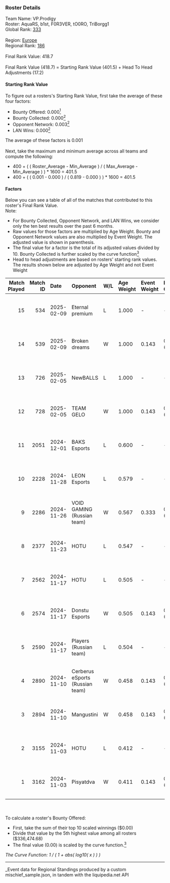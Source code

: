 ### Roster Details<br />
Team Name: VP.Prodigy<br />
Roster: AquaRS, b1st, F0R3VER, tO0RO, TriBorgg1<br />
Global Rank: [333](../../standings_global_2025_03_01.md)<br />
<br />
Region: [Europe]( ../../standings_europe_2025_03_01.md)<br />
Regional Rank: [186]( ../../standings_europe_2025_03_01.md)<br />
<br />
Final Rank Value:  418.7<br />
<br />
Final Rank Value (418.7) = Starting Rank Value (401.5) + Head To Head Adjustments (17.2)<br />

#### Starting Rank Value<br />
To figure out a rosters's Starting Rank Value, first take the average of these four factors:<br />
- Bounty Offered: 0.000[<sup>1</sup>](#table2)
- Bounty Collected: 0.000[<sup>2</sup>](#table1)
- Opponent Network: 0.003[<sup>2</sup>](#table1)
- LAN Wins: 0.000[<sup>2</sup>](#table1)

The average of these factors is 0.001<br />
<br />
Next, take the maximum and minimum average across all teams and compute the following:<br />
- 400 + ( ( Roster_Average - Min_Average ) / ( Max_Average - Min_Average ) ) * 1600 = 401.5
- 400 + ( ( 0.001 - 0.000 ) / ( 0.819 - 0.000 ) ) * 1600 = 401.5


#### Factors<br />
Below you can see a table of all of the matches that contributed to this roster's Final Rank Value.<br />
Note:<br />

- For Bounty Collected, Opponent Network, and LAN Wins, we consider only the ten best results over the past 6 months.
- Raw values for those factors are multiplied by Age Weight. Bounty and Opponent Network values are also multiplied by Event Weight. The adjusted value is shown in parenthesis.
- The final value for a factor is the total of its adjusted values divided by 10. Bounty Collected is further scaled by the curve function[<sup>3</sup>](#curveFunction)
- Head to head adjustments are based on rosters' starting rank values. The results shown below are adjusted by Age Weight and not Event Weight
<span id="table1"></span><br />


| Match Played | Match ID | Date       | Opponent                        | W/L | Age Weight | Event Weight | Bounty Collected | Opponent Network | LAN Wins  | H2H Adj. | Roster                                  |
| -: | -: | :- | :- | :- | :- | :- | :- | :- | :- | -: | :- |
|           15 |      534 | 2025-02-09 | Eternal premium                 | L   | 1.000      | -            | -                | -                | -         |   -16.52 | AquaRS, b1st, F0R3VER, tO0RO, TriBorgg1 |
|           14 |      539 | 2025-02-09 | Broken dreams                   | W   | 1.000      | 0.143        | 0.000 (0.000)    | 0.000 (0.000)    | 0 (0.000) |    14.20 | AquaRS, b1st, F0R3VER, tO0RO, TriBorgg1 |
|           13 |      726 | 2025-02-05 | NewBALLS                        | L   | 1.000      | -            | -                | -                | -         |    -9.42 | AquaRS, b1st, F0R3VER, tO0RO, TriBorgg1 |
|           12 |      728 | 2025-02-05 | TEAM GELO                       | W   | 1.000      | 0.143        | 0.000 (0.000)    | 0.000 (0.000)    | 0 (0.000) |    14.41 | AquaRS, b1st, F0R3VER, tO0RO, TriBorgg1 |
|           11 |     2051 | 2024-12-01 | BAKS Esports                    | L   | 0.600      | -            | -                | -                | -         |    -7.76 | AquaRS, b1st, tO0RO, TriBorgg1, turbo   |
|           10 |     2228 | 2024-11-28 | LEON Esports                    | L   | 0.579      | -            | -                | -                | -         |    -3.19 | AquaRS, b1st, tO0RO, TriBorgg1, turbo   |
|            9 |     2286 | 2024-11-26 | VOID GAMING (Russian team)      | W   | 0.567      | 0.333        | 0.000 (0.000)    | 0.033 (0.006)    | 0 (0.000) |     8.04 | AquaRS, b1st, tO0RO, TriBorgg1, turbo   |
|            8 |     2377 | 2024-11-23 | HOTU                            | L   | 0.547      | -            | -                | -                | -         |    -3.10 | AquaRS, b1st, tO0RO, TriBorgg1, turbo   |
|            7 |     2562 | 2024-11-17 | HOTU                            | L   | 0.505      | -            | -                | -                | -         |    -2.95 | AquaRS, b1st, tO0RO, TriBorgg1, turbo   |
|            6 |     2574 | 2024-11-17 | Donstu Esports                  | W   | 0.505      | 0.143        | 0.000 (0.000)    | 0.244 (0.018)    | 0 (0.000) |     9.60 | AquaRS, b1st, tO0RO, TriBorgg1, turbo   |
|            5 |     2590 | 2024-11-17 | Players (Russian team)          | L   | 0.504      | -            | -                | -                | -         |    -6.42 | AquaRS, b1st, tO0RO, TriBorgg1, turbo   |
|            4 |     2890 | 2024-11-10 | Cerberus eSports (Russian team) | W   | 0.458      | 0.143        | 0.000 (0.000)    | 0.092 (0.006)    | 0 (0.000) |     9.05 | AquaRS, b1st, tO0RO, TriBorgg1, turbo   |
|            3 |     2894 | 2024-11-10 | Mangustini                      | W   | 0.458      | 0.143        | 0.000 (0.000)    | 0.000 (0.000)    | 0 (0.000) |     7.03 | AquaRS, b1st, tO0RO, TriBorgg1, turbo   |
|            2 |     3155 | 2024-11-03 | HOTU                            | L   | 0.412      | -            | -                | -                | -         |    -2.16 | AquaRS, b1st, tO0RO, TriBorgg1, turbo   |
|            1 |     3162 | 2024-11-03 | Pisyatdva                       | W   | 0.411      | 0.143        | 0.000 (0.000)    | 0.000 (0.000)    | 0 (0.000) |     6.40 | AquaRS, b1st, tO0RO, TriBorgg1, turbo   |

<br />
<span id="table2"></span><br />
To calculate a roster's Bounty Offered:<br />

- First, take the sum of their top 10 scaled winnings ($0.00)
- Divide that value by the 5th highest value among all rosters ($336,474.68)
- The final value (0.00) is scaled by the curve function.[<sup>3</sup>](#curveFunction)

<span id="curveFunction"></span>_The Curve Function: 1 / ( 1 + abs( log10( x ) ) )_<br />

---
_Event data for Regional Standings produced by a custom mischief_sample.json, in tandem with the liquipedia.net API<br />
